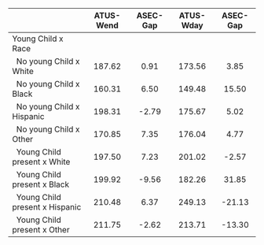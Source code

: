 
|                      |    ATUS-Wend |     ASEC-Gap |    ATUS-Wday |     ASEC-Gap |
| -------------------- | :----------: | :----------: | :----------: | :----------: |
| Young Child x Race   |              |              |              |              |
| &nbsp;&nbsp;No young Child x White |       187.62 |         0.91 |       173.56 |         3.85 |
| &nbsp;&nbsp;No young Child x Black |       160.31 |         6.50 |       149.48 |        15.50 |
| &nbsp;&nbsp;No young Child x Hispanic |       198.31 |        -2.79 |       175.67 |         5.02 |
| &nbsp;&nbsp;No young Child x Other |       170.85 |         7.35 |       176.04 |         4.77 |
| &nbsp;&nbsp;Young Child present x White |       197.50 |         7.23 |       201.02 |        -2.57 |
| &nbsp;&nbsp;Young Child present x Black |       199.92 |        -9.56 |       182.26 |        31.85 |
| &nbsp;&nbsp;Young Child present x Hispanic |       210.48 |         6.37 |       249.13 |       -21.13 |
| &nbsp;&nbsp;Young Child present x Other |       211.75 |        -2.62 |       213.71 |       -13.30 |

